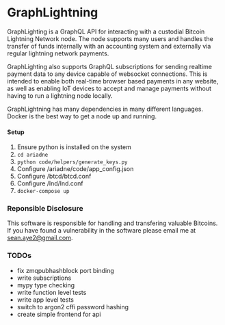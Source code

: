 # GraphLightning

GraphLighting is a GraphQL API for interacting with a custodial Bitcoin Lightning Network node. The node supports many users and handles the transfer of funds internally with an accounting system and externally via regular lightning network payments.

GraphLighting also supports GraphQL subscriptions for sending realtime payment data to any device capable of websocket connections. This is intended to enable both real-time browser based payments in any website, as well as enabling IoT devices to accept and manage payments without having to run a lightning node locally.

GraphLightning has many dependencies in many different languages. Docker is the best way to get a node up and running.

#### Setup

1. Ensure python is installed on the system
2. `cd ariadne`
3. `python code/helpers/generate_keys.py`
4. Configure /ariadne/code/app_config.json
5. Configure /btcd/btcd.conf
6. Configure /lnd/lnd.conf
7. `docker-compose up`


### Reponsible Disclosure

This software is responsible for handling and transfering valuable Bitcoins. If you have found a vulnerability in the software please email me at sean.aye2@gmail.com. 

### TODOs

- fix zmqpubhashblock port binding
- write subscriptions
- mypy type checking
- write function level tests
- write app level tests
- switch to argon2 cffi password hashing
- create simple frontend for api
